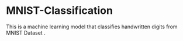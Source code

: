 # MNIST-Classification
This is a machine learning model that classifies handwritten digits from MNIST Dataset .
